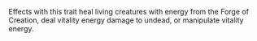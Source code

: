 Effects with this trait heal living creatures with energy from the Forge of Creation, deal vitality energy damage to undead, or manipulate vitality energy.